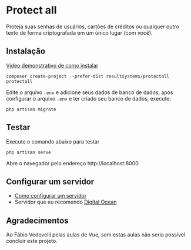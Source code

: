 # Protect all

Proteja suas senhas de usuários, cartões de créditos ou qualquer outro texto de forma criptografada em um único lugar (com você).

## Instalação
[Vídeo demonstrativo de como instalar](https://www.youtube.com/watch?v=rxkt13L9Whg)
```
composer create-project --prefer-dist resultsystems/protectall protectall
```
Edite o arquivo `.env` e adicione seus dados de banco de dados, após configurar o arquivo `.env` e ter criado seu banco de dados, execute:
```
php artisan migrate
```

## Testar
Execute o comando abaixo para testar
```
php artisan serve
```
Abre o navegador pelo endereço http://localhost:8000

## Configurar um servidor
  - [Como configurar um servidor](https://www.youtube.com/watch?v=0EM-vRh1n10)
  - Servidor que eu recomendo [Digital Ocean](https://goo.gl/DMgK38)

## Agradecimentos
Ao Fábio Vedovelli pelas aulas de Vue, sem estas aulas não seria possível concluir este projeto.


